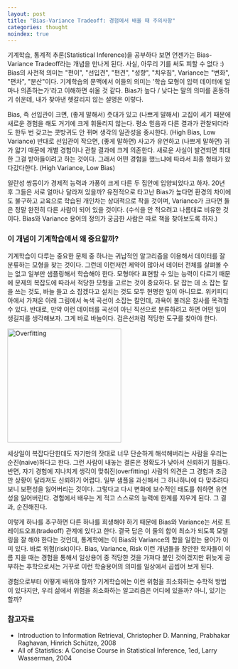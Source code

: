 ```yaml
---
layout: post
title: "Bias-Variance Tradeoff: 경험에서 배울 때 주의사항"
categories: thought
noindex: true
---
```


기계학습, 통계적 추론(Statistical Inference)을 공부하다 보면 언젠가는 Bias-Variance Tradeoff라는 개념을 만나게 된다. 사실, 아무리 기를 써도 피할 수 없다 :) Bias의 사전적 의미는 "편이", "선입견", "편견", "성향", "치우침", Variance는 "변화", "편차", "분산"이다. 기계학습의 문맥에서 이들의 의미는 '학습 모형이 입력 데이터에 얼마나 의존하는가'라고 이해하면 쉬울 것 같다. Bias가 높다 / 낮다는 말의 의미를 혼동하기 쉬운데, 내가 찾아낸 헷갈리지 않는 설명은 이렇다.

Bias, 즉 선입관이 크면, (좋게 말해서) 줏대가 있고 (나쁘게 말해서) 고집이 세기 때문에 새로운 경험을 해도 거기에 크게 휘둘리지 않는다. 평소 믿음과 다른 결과가 관찰되더라도 한두 번 갖고는 콧방귀도 안 뀌며 생각의 일관성을 중시한다. (High Bias, Low Variance) 반대로 선입관이 작으면, (좋게 말하면) 사고가 유연하고 (나쁘게 말하면) 귀가 얇기 때문에 개별 경험이나 관찰 결과에 크게 의존한다. 새로운 사실이 발견되면 최대한 그걸 받아들이려고 하는 것이다. 그래서 어떤 경험을 했느냐에 따라서 최종 형태가 왔다갔다한다. (High Variance, Low Bias)

일란성 쌍둥이가 경제적 능력과 가풍이 크게 다른 두 집안에 입양되었다고 하자. 20년 후 그들은 서로 얼마나 달라져 있을까? 유전적으로 타고난 Bias가 높다면 환경의 차이에도 불구하고 교육으로 학습된 개인차는 상대적으로 작을 것이며, Variance가 크다면 둘은 정말 완전히 다른 사람이 되어 있을 것이다. (수식을 안 적으려고 나름대로 비유한 것이다. Bias와 Variance 용어의 정의가 궁금한 사람은 따로 책을 찾아보도록 하자.)

### 이 개념이 기계학습에서 왜 중요할까?

기계학습이 다루는 중요한 문제 중 하나는 귀납적인 알고리즘을 이용해서 데이터를 잘 분류하는 모형을 찾는 것이다. 그런데 이런저런 제약이 많아서 데이터 전체를 살펴볼 수는 없고 일부만 샘플링해서 학습해야 한다. 모형마다 표현할 수 있는 능력이 다르기 때문에 문제의 복잡도에 따라서 적당한 모형을 고르는 것이 중요하다. 닭 잡는 데 소 잡는 칼을 쓰는 것도, 바늘 들고 소 잡겠다고 설치는 것도 모두 현명한 일이 아니므로. 위키피디아에서 가져온 아래 그림에서 녹색 곡선이 소잡는 칼인데, 과욕이 불러온 참사를 목격할 수 있다. 반대로, 만약 이런 데이터를 곡선이 아닌 직선으로 분류하려고 하면 어떤 일이 생길지를 생각해보자. 그게 바로 바늘이다. 검은선처럼 적당한 도구를 찾아야 한다.

<a title="By Chabacano (Own work) [GFDL (http://www.gnu.org/copyleft/fdl.html) or CC BY-SA 4.0-3.0-2.5-2.0-1.0 (http://creativecommons.org/licenses/by-sa/4.0-3.0-2.5-2.0-1.0)], via Wikimedia Commons" href="https://commons.wikimedia.org/wiki/File%3AOverfitting.svg"><img width="256" alt="Overfitting" src="https://upload.wikimedia.org/wikipedia/commons/thumb/1/19/Overfitting.svg/256px-Overfitting.svg.png"/></a>

세상일이 복잡다단한데도 자기만의 잣대로 너무 단순하게 해석해버리는 사람을 우리는 순진(naive)하다고 한다. 그런 사람이 내놓는 결론은 정확도가 낮아서 신뢰하기 힘들다. 반면, 자기 경험에 지나치게 생각이 맞춰진(overfitting) 사람의 의견은 그 경험과 조금만 상황이 달라져도 신뢰하기 어렵다. 일부 샘플을 과신해서 그 하나하나에 다 맞추려다 보니 보편성을 잃어버리는 것이다. 그렇다고 다시 변화에 보수적인 태도를 취하면 유연성을 잃어버린다. 경험에서 배우는 게 적고 스스로의 능력에 한계를 지우게 된다. 그 결과, 순진해진다.

이렇게 하나를 추구하면 다른 하나를 희생해야 하기 때문에 Bias와 Variance는 서로 트레이드오프(tradeoff) 관계에 있다고 한다. 결국 답은 이 둘의 합이 최소가 되도록 모델링을 잘 해야 한다는 것인데, 통계학에는 이 Bias와 Variance의 합을 일컫는 용어가 이미 있다. 바로 위험(risk)이다. Bias, Variance, Risk 이런 개념들을 창안한 학자들이 이름 지을 때는 경험을 통해서 일상용어 중 적당한 것을 가져다 붙인 것이겠지만 뒤늦게 공부하는 후학으로서는 거꾸로 이런 학술용어의 의미를 일상에서 곱씹어 보게 된다.

경험으로부터 어떻게 배워야 할까? 기계학습에는 이런 위험을 최소화하는 수학적 방법이 있다지만, 우리 삶에서 위험을 최소화하는 알고리즘은 어디에 있을까? 아니, 있기는 할까?

### 참고자료

- Introduction to Information Retrieval, Christopher D. Manning, Prabhakar Raghavan, Hinrich Schütze, 2008
- All of Statistics: A Concise Course in Statistical Inference, 1ed, Larry Wasserman, 2004
